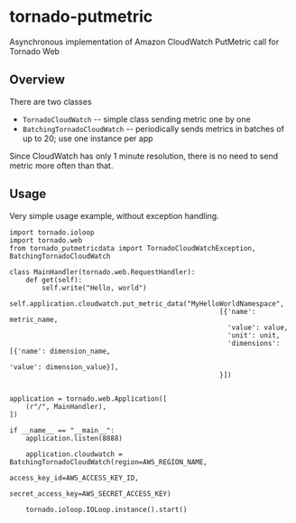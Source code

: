 tornado-putmetric
=================

Asynchronous implementation of Amazon CloudWatch PutMetric call for Tornado Web


Overview
--------

There are two classes
* `TornadoCloudWatch` -- simple class sending metric one by one 
* `BatchingTornadoCloudWatch` -- periodically sends metrics in batches of up to 20; use one instance per app

Since CloudWatch has only 1 minute resolution, there is no need to send metric more often than that. 


Usage
-----

Very simple usage example, without exception handling.

    import tornado.ioloop
    import tornado.web
    from tornado_putmetricdata import TornadoCloudWatchException, BatchingTornadoCloudWatch 

    class MainHandler(tornado.web.RequestHandler):
        def get(self):
            self.write("Hello, world")
            self.application.cloudwatch.put_metric_data("MyHelloWorldNamespace", 
                                                        [{'name': metric_name, 
                                                          'value': value,
                                                          'unit': unit,
                                                          'dimensions': [{'name': dimension_name,
                                                                          'value': dimension_value}],
                                                        }])


    application = tornado.web.Application([
        (r"/", MainHandler),
    ])

    if __name__ == "__main__":
        application.listen(8888)
        
        application.cloudwatch = BatchingTornadoCloudWatch(region=AWS_REGION_NAME,
                                                           access_key_id=AWS_ACCESS_KEY_ID, 
                                                           secret_access_key=AWS_SECRET_ACCESS_KEY)
        
        tornado.ioloop.IOLoop.instance().start()

